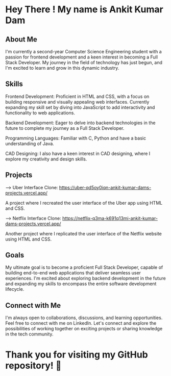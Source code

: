 # Hey There ! My name is Ankit Kumar Dam

## About Me
I'm currently a second-year Computer Science Engineering student with a passion for frontend development and a keen interest in becoming a Full Stack Developer. My journey in the field of technology has just begun, and I'm excited to learn and grow in this dynamic industry.

## Skills
Frontend Development: Proficient in HTML and CSS, with a focus on building responsive and visually appealing web interfaces. Currently expanding my skill set by diving into JavaScript to add interactivity and functionality to web applications.

Backend Development: Eager to delve into backend technologies in the future to complete my journey as a Full Stack Developer.

Programming Languages: Familiar with C, Python and have a basic understanding of Java.

CAD Designing: I also have a keen interest in CAD designing, where I explore my creativity and design skills.

## Projects
--> Uber Interface Clone: https://uber-qd5oy0iqn-ankit-kumar-dams-projects.vercel.app/

A project where I recreated the user interface of the Uber app using HTML and CSS.

--> Netflix Interface Clone: https://netflix-q3ma-k691q13mi-ankit-kumar-dams-projects.vercel.app/

Another project where I replicated the user interface of the Netflix website using HTML and CSS.

## Goals
My ultimate goal is to become a proficient Full Stack Developer, capable of building end-to-end web applications that deliver seamless user experiences. I'm excited about exploring backend development in the future and expanding my skills to encompass the entire software development lifecycle.

## Connect with Me
I'm always open to collaborations, discussions, and learning opportunities. Feel free to connect with me on LinkedIn. Let's connect and explore the possibilities of working together on exciting projects or sharing knowledge in the tech community.

# Thank you for visiting my GitHub repository! 🚀
